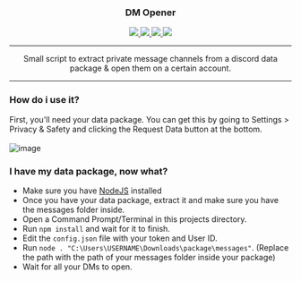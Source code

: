 <div align="center">
  <h3>DM Opener</h3>
  <a href="https://www.codefactor.io/repository/github/localip/open-all-dms">
    <img src="https://www.codefactor.io/repository/github/localip/open-all-dms/badge" />
  </a>
  <a href="https://github.com/localip/open-all-dms/issues">
    <img src="https://img.shields.io/github/issues/localip/open-all-dms?style=flat" />
  </a>
  <a href="https://github.com/localip/open-all-dms/stargazers">
    <img src="https://img.shields.io/github/stars/localip/open-all-dms?style=flat" />
  </a>
  <a href="https://discord.gg/HQ5N7Rcajc">
    <img src="https://img.shields.io/discord/887015827134632057" />
  </a>
</div>

---

<div align="center">
  Small script to extract private message channels from a discord data package & open them on a certain account.
</div>

---

### How do i use it?
First, you'll need your data package. You can get this by going to Settings > Privacy & Safety and clicking the Request Data button at the bottom.
<br /><br />![image](https://user-images.githubusercontent.com/98427312/176322082-57a3d3c3-7034-483e-ac21-baee2b7f3777.png)

### I have my data package, now what?
- Make sure you have [NodeJS](https://nodejs.org/en/) installed
- Once you have your data package, extract it and make sure you have the messages folder inside.
- Open a Command Prompt/Terminal in this projects directory.
- Run `npm install` and wait for it to finish.
- Edit the `config.json` file with your token and User ID.
- Run `node . "C:\Users\USERNAME\Downloads\package\messages"`. (Replace the path with the path of your messages folder inside your package)
- Wait for all your DMs to open.
